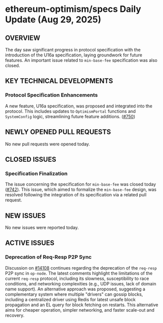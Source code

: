 # ethereum-optimism/specs Daily Update (Aug 29, 2025)
## OVERVIEW 
The day saw significant progress in protocol specification with the introduction of the U16a specification, laying groundwork for future features. An important issue related to `min-base-fee` specification was also closed.

## KEY TECHNICAL DEVELOPMENTS

### Protocol Specification Enhancements
A new feature, U16a specification, was proposed and integrated into the protocol. This includes updates to `OptimismPortal` functions and `SystemConfig` logic, streamlining future feature additions. ([#750](https://github.com/ethereum-optimism/specs/pull/750))

## NEWLY OPENED PULL REQUESTS
No new pull requests were opened today.

## CLOSED ISSUES

### Specification Finalization
The issue concerning the specification for `min-base-fee` was closed today ([#742](https://github.com/ethereum-optimism/specs/issues/742)). This issue, which aimed to formalize the `min-base-fee` design, was resolved following the integration of its specification via a related pull request.

## NEW ISSUES
No new issues were reported today.

## ACTIVE ISSUES

### Deprecation of Req-Resp P2P Sync
Discussion on [#14108](https://github.com/ethereum-optimism/specs/issues/14108) continues regarding the deprecation of the `req-resp` P2P sync in `op-node`. The latest comments highlight the limitations of the current `req-resp` protocol, including its slowness, susceptibility to race conditions, and networking complexities (e.g., UDP issues, lack of domain name support). An alternative approach was proposed, suggesting a complementary system where multiple "drivers" can gossip blocks, including a centralized driver using Redis for latest unsafe block propagation and an EL query for block fetching on restarts. This alternative aims for cheaper operation, simpler networking, and faster scale-out and recovery.